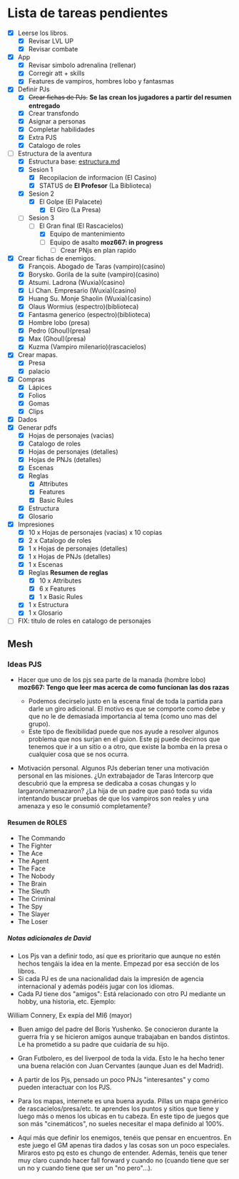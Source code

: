 # Lista de tareas pendientes

- [X] Leerse los libros.
    - [X] Revisar LVL UP
    - [X] Revisar combate
- [X] App
    - [X] Revisar simbolo adrenalina (rellenar)
    - [X] Corregir att + skills
    - [X] Features de vampiros, hombres lobo y fantasmas
- [X] Definir PJs
    - [X] ~~Crear fichas de PJs.~~ **Se las crean los jugadores a partir del resumen entregado**
    - [X] Crear transfondo
    - [X] Asignar a personas
    - [X] Completar habilidades
    - [X] Extra PJS
    - [X] Catalogo de roles
- [ ] Estructura de la aventura
    - [X] Estructura base: [estructura.md](./estructura.md)
    - [X] Sesion 1
        - [X] Recopilacion de informacion (El Casino)
        - [X] STATUS de **El Profesor** (La Biblioteca)
    - [X] Sesion 2
        - [X] El Golpe (El Palacete)
            - [X] El Giro (La Presa)
    - [ ] Sesion 3
        - [ ] El Gran final (El Rascacielos)
            - [X] Equipo de mantenimiento
            - [ ] Equipo de asalto **moz667: in progress**
                - [ ] Crear PNjs en plan rapido
- [X] Crear fichas de enemigos.
    - [X] François. Abogado de Taras (vampiro)(casino)
    - [X] Borysko. Gorila de la suite (vampiro)(casino)
    - [X] Atsumi. Ladrona (Wuxia)(casino)
    - [X] Li Chan. Empresario (Wuxia)(casino)
    - [X] Huang Su. Monje Shaolin (Wuxia)(casino)
    - [X] Olaus Wormius (espectro)(biblioteca)
    - [X] Fantasma generico (espectro)(biblioteca)
    - [X] Hombre lobo (presa)
    - [X] Pedro (Ghoul)(presa)
    - [X] Max (Ghoul)(presa)
    - [X] Kuzma (Vampiro milenario)(rascacielos)
- [X] Crear mapas.
    - [X] Presa
    - [X] palacio
- [X] Compras
    - [X] Lápices
    - [X] Folios
    - [X] Gomas
    - [X] Clips
- [X] Dados
- [X] Generar pdfs
    - [X] Hojas de personajes (vacias)
    - [X] Catalogo de roles
    - [X] Hojas de personajes (detalles)
    - [X] Hojas de PNJs (detalles)
    - [X] Escenas
    - [X] Reglas
        - [X] Attributes
        - [X] Features
        - [X] Basic Rules
    - [X] Estructura
    - [X] Glosario
- [X] Impresiones
    - [X] 10 x Hojas de personajes (vacias) x 10 copias
    - [X] 2 x Catalogo de roles
    - [X] 1 x Hojas de personajes (detalles)
    - [X] 1 x Hojas de PNJs (detalles)
    - [X] 1 x Escenas
    - [X] Reglas **Resumen de reglas**
        - [X] 10 x Attributes
        - [X] 6 x Features
        - [X] 1 x Basic Rules
    - [X] 1 x Estructura
    - [X] 1 x Glosario
- [ ] FIX: titulo de roles en catalogo de personajes

## Mesh

### Ideas PJS
* Hacer que uno de los pjs sea parte de la manada (hombre lobo) **moz667: Tengo que leer mas acerca de como funcionan las dos razas**
    * Podemos decirselo justo en la escena final de toda la partida para darle un giro adicional. El motivo es que se comporte como debe y que no le de demasiada importancia al tema (como uno mas del grupo).
    * Este tipo de flexibilidad puede que nos ayude a resolver algunos problema que nos surjan en el guion. Este pj puede decirnos que tenemos que ir a un sitio o a otro, que existe la bomba en la presa o cualquier cosa que se nos ocurra.

* Motivación personal. Algunos PJs deberían tener una motivación personal en las misiones. ¿Un extrabajador de Taras Intercorp que descubrió que la empresa se
dedicaba a cosas chungas y lo largaron/amenazaron? ¿La hija de un padre que pasó toda su vida intentando buscar pruebas de que los vampiros son reales y una amenaza
y eso le consumió completamente?

#### Resumen de ROLES
* The Commando
* The Fighter
* The Ace
* The Agent
* The Face
* The Nobody
* The Brain
* The Sleuth
* The Criminal
* The Spy
* The Slayer
* The Loser

##### Notas adicionales de David
- Los Pjs van a definir todo, así que es prioritario que aunque no estén hechos tengáis la idea en la mente. Empezad por esa sección de los libros.
- Si cada PJ es de una nacionalidad dais la impresión de agencia internacional y además podéis jugar con los idiomas.
- Cada PJ tiene dos "amigos": Está relacionado con otro PJ mediante un hobby, una historia, etc. Ejemplo:

William Connery, Ex expía del MI6 (mayor)
 - Buen amigo del padre del Boris Yushenko. Se conocieron durante la guerra fría y se hicieron amigos aunque trabajaban en bandos distintos. Le ha prometido a su padre que cuidaría de su hijo.
 - Gran Futbolero, es del liverpool de toda la vida. Esto le ha hecho tener una buena relación con Juan Cervantes (aunque Juan es del Madrid).

- A partir de los Pjs, pensado un poco PNJs "interesantes" y como pueden interactuar con los PJS.
- Para los mapas, internete es una buena ayuda. Pillas un mapa genérico de rascacielos/presa/etc. te aprendes los puntos y sitios que tiene y luego más o menos los ubicas en tu cabeza. En este tipo de juegos que son más "cinemáticos", no sueles necesitar el mapa definido al 100%. 

- Aquí más que definir los enemigos, tenéis que pensar en encuentros. En este juego el GM apenas tira dados y las cosas son un poco especiales. Miraros esto pq esto es chungo de entender. Además, tenéis que tener muy claro cuando hacer fall forward y cuando no (cuando tiene que ser un no y cuando tiene que ser un "no pero"...).

